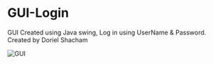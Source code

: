 # GUI-Login
GUI Created using Java swing, Log in using UserName & Password.
Created by Doriel Shacham

![GUI](https://user-images.githubusercontent.com/97340087/169658795-61ae20d5-418f-40da-b9c0-bdacfacbbd7d.png)

